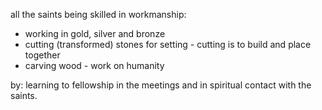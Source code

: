 all the saints being skilled in workmanship:
- working in gold, silver and bronze
- cutting (transformed) stones for setting - cutting is to build and place together
- carving wood - work on humanity

by: learning to fellowship in the meetings and in spiritual contact with the saints.
